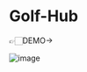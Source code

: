 # Golf-Hub

👉🏻DEMO-> 

![image](https://github.com/mxnuag/Golf-Hub/assets/95706243/82e6f660-cb12-4c2c-9e1c-d898adb86925)
